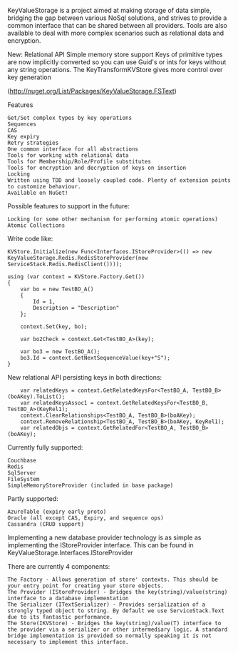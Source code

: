 KeyValueStorage is a project aimed at making storage of data simple, bridging the gap between various NoSql solutions, 
and strives to provide a common interface that can be shared between all providers. Tools are also available to deal with more complex scenarios such as relational data and encryption.

New:
	Relational API
	Simple memory store support
	Keys of primitive types are now implicitly converted so you can use Guid's or ints for keys without any string operations. The KeyTransformKVStore gives more control over key generation

(http://nuget.org/List/Packages/KeyValueStorage.FSText)

Features

	Get/Set complex types by key operations
	Sequences
	CAS
	Key expiry
	Retry strategies
	One common interface for all abstractions
	Tools for working with relational data
	Tools for Membership/Role/Profile substitutes
	Tools for encryption and decryption of keys on insertion
	Locking
	Written using TDD and loosely coupled code. Plenty of extension points to customize behaviour.
	Available on NuGet!
	

Possible features to support in the future:
		
	Locking (or some other mechanism for performing atomic operations)
	Atomic Collections
	


Write code like:

	KVStore.Initialize(new Func<Interfaces.IStoreProvider>(() => new KeyValueStorage.Redis.RedisStoreProvider(new ServiceStack.Redis.RedisClient())));

	using (var context = KVStore.Factory.Get())
	{
		var bo = new TestBO_A()
		{
			Id = 1,
			Description = "Description"
		};

		context.Set(key, bo);

		var bo2Check = context.Get<TestBO_A>(key);

		var bo3 = new TestBO_A();
		bo3.Id = context.GetNextSequenceValue(key+"S");
	}

New relational API persisting keys in  both directions:

		var relatedKeys = context.GetRelatedKeysFor<TestBO_A, TestBO_B>(boAKey).ToList();
		var relatedKeysAssoc1 = context.GetRelatedKeysFor<TestBO_B, TestBO_A>(KeyRel1);
		context.ClearRelationships<TestBO_A, TestBO_B>(boAKey);
		context.RemoveRelationship<TestBO_A, TestBO_B>(boAKey, KeyRel1);
		var relatedObjs = context.GetRelatedFor<TestBO_A, TestBO_B>(boAKey);

Currently fully supported:

	Couchbase
	Redis
	SqlServer
	FileSystem
	SimpleMemoryStoreProvider (included in base package)

Partly supported:

	AzureTable (expiry early proto)
	Oracle (all except CAS, Expiry, and sequence ops)
	Cassandra (CRUD support)



Implementing a new database provider technology is as simple as implementing the IStoreProvider interface. This can be found in KeyValueStorage.Interfaces.IStoreProvider

There are currently 4 components:

	The Factory - Allows generation of store' contexts. This should be your entry point for creating your store objects.
	The Provider (IStoreProvider) - Bridges the key(string)/value(string) interface to a database implementation
	The Serializer (ITextSerializer) - Provides serialization of a strongly typed object to string. By default we use ServiceStack.Text due to its fantastic performance.
	The Store(IKVStore) - Bridges the key(string)/value(T) interface to the provider via a serializer or other intermediary logic. A standard bridge implementation is provided so normally speaking it is not necessary to implement this interface.
	

